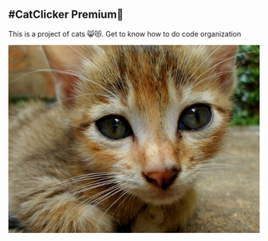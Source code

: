 #CatClicker Premium🎁
--------
This is a project of cats 😸😻. Get to know how to do code organization

![](cat_picture1.jpeg)
